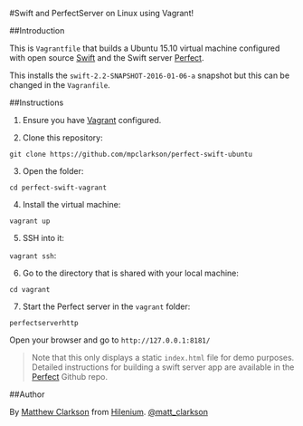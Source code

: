 #Swift and PerfectServer on Linux using Vagrant!

##Introduction

This is `Vagrantfile` that builds a Ubuntu 15.10 virtual machine configured with open source [Swift](http://swift.org) and the Swift server [Perfect](https://github.com/PerfectlySoft/Perfect).

This installs the `swift-2.2-SNAPSHOT-2016-01-06-a` snapshot but this can be changed in the `Vagranfile`.

##Instructions

1. Ensure you have [Vagrant](https://www.vagrantup.com) configured.

2. Clone this repository:

`git clone https://github.com/mpclarkson/perfect-swift-ubuntu`

3. Open the folder:

`cd perfect-swift-vagrant`

4. Install the virtual machine:

`vagrant up`

5. SSH into it:

`vagrant ssh`:

6. Go to the directory that is shared with your local machine:

`cd vagrant`

7. Start the Perfect server in the `vagrant` folder:

`perfectserverhttp`

Open your browser and go to `http://127.0.0.1:8181/`

> Note that this only displays a static `index.html` file for demo purposes. Detailed instructions for building a swift server app are available in the [Perfect](https://github.com/PerfectlySoft/Perfect) Github repo.

##Author

By [Matthew Clarkson](http://mpclarkson.github.io/) from [Hilenium](http://hilenium.com). [@matt_clarkson](https://twitter.com/matt_clarkson)
